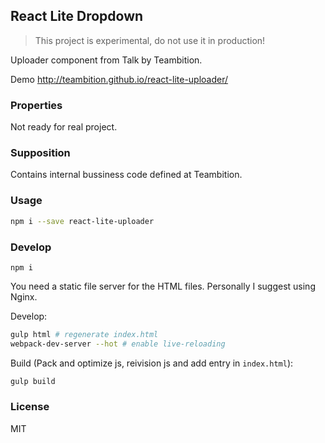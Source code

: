 
React Lite Dropdown
----

> This project is experimental, do not use it in production!

Uploader component from Talk by Teambition.

Demo http://teambition.github.io/react-lite-uploader/

### Properties

Not ready for real project.

### Supposition

Contains internal bussiness code defined at Teambition.

### Usage

```bash
npm i --save react-lite-uploader
```

### Develop

```text
npm i
```

You need a static file server for the HTML files. Personally I suggest using Nginx.

Develop:

```bash
gulp html # regenerate index.html
webpack-dev-server --hot # enable live-reloading
```

Build (Pack and optimize js, reivision js and add entry in `index.html`):

```bash
gulp build
```

### License

MIT
